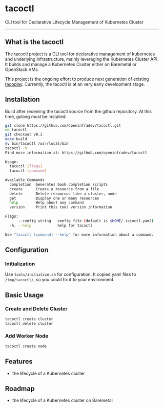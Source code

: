# tacoctl 
CLI tool for Declarative Lifecycle Management of Kubernetes Cluster

------

## What is the tacoctl

The tacoctl project is a CLI tool for declarative management of kubernetes and 
underlying infrastructure, mainly leveraging the Kubernetes Cluster API. It 
builds and manage a Kubernetes Cluster either on Baremetal or OpenStack VMs.

This project is the ongoing effort to produce next generation of existing 
[tacoplay](github.com/openinfradev/tacoctl). Currently, the tacoctl is at an very early development stage.


## Installation

Build after receiving the tacoctl source from the github repository. At this 
time, golang must be installed.

```sh
git clone https://github.com/openinfradev/tacoctl.git
cd tacoctl
git checkout v0.1
make build
mv bin/tacoctl /usr/local/bin
tacoctl -h
Find more information at: https://github.com/openinfradev/tacoctl
 
Usage:
  tacoctl [flags]
  tacoctl [command]
 
Available Commands
  completion  Generates bash completion scripts
  create      Create a resource from a file
  delete      Delete resources like a cluster, node
  get         Display one or many resources
  help        Help about any command
  version     Print this tool version information
 
Flags:
      --config string   config file (default is $HOME/.tacoctl.yaml)
  -h, --help            help for tacoctl
 
Use "tacoctl [command] --help" for more information about a command.

```
## Configuration

### Initialization
Use `tools/initialize.sh` for configuration. It copied yaml files to 
`/tmp/tacoctl/`, so you could fix it to your environment.

## Basic Usage

### Create and Delete Cluster 

```sh
tacoctl create cluster
tacoctl delete cluster
```

### Add Worker Node

```sh
tacoctl create node
```

## Features

- the lifecycle of a Kubernetes cluster

## Roadmap

- the lifecycle of a Kubernetes cluster on Baremetal
